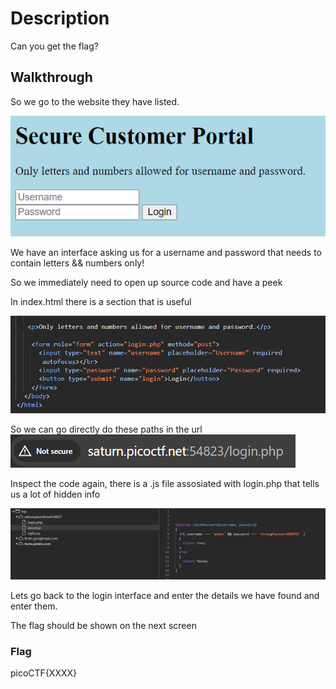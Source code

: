 # Description
Can you get the flag?

## Walkthrough
So we go to the website they have listed.

![alt text](/Easy/Web/images/la1.png)

We have an interface asking us for a username and password that needs to contain letters && numbers only!

So we immediately need to open up source code and have a peek

In index.html there is a section that is useful

![alt text](/Easy/Web/images/la2.png)

So we can go directly do these paths in the url
![alt text](/Easy/Web/images/la3.png)

Inspect the code again, there is a .js file assosiated with login.php that tells us a lot of hidden info

![alt text](/Easy/Web/images/la4.png)

Lets go back to the login interface and enter the details we have found and enter them.

The flag should be shown on the next screen

### Flag
picoCTF{XXXX}